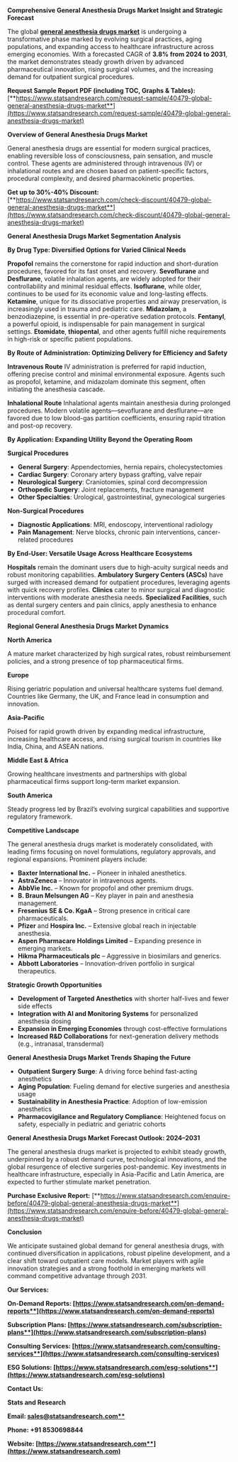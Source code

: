 ﻿**Comprehensive General Anesthesia Drugs Market Insight and Strategic Forecast**

The global [**general anesthesia drugs market**](https://www.statsandresearch.com/report/40479-global-general-anesthesia-drugs-market) is undergoing a transformative phase marked by evolving surgical practices, aging populations, and expanding access to healthcare infrastructure across emerging economies. With a forecasted CAGR of **3.8% from 2024 to 2031**, the market demonstrates steady growth driven by advanced pharmaceutical innovation, rising surgical volumes, and the increasing demand for outpatient surgical procedures.

**Request Sample Report PDF (including TOC, Graphs & Tables):** [**https://www.statsandresearch.com/request-sample/40479-global-general-anesthesia-drugs-market**](https://www.statsandresearch.com/request-sample/40479-global-general-anesthesia-drugs-market)

**Overview of General Anesthesia Drugs Market**

General anesthesia drugs are essential for modern surgical practices, enabling reversible loss of consciousness, pain sensation, and muscle control. These agents are administered through intravenous (IV) or inhalational routes and are chosen based on patient-specific factors, procedural complexity, and desired pharmacokinetic properties.

**Get up to 30%-40% Discount:** [**https://www.statsandresearch.com/check-discount/40479-global-general-anesthesia-drugs-market**](https://www.statsandresearch.com/check-discount/40479-global-general-anesthesia-drugs-market)

**General Anesthesia Drugs Market Segmentation Analysis**

**By Drug Type: Diversified Options for Varied Clinical Needs**

**Propofol** remains the cornerstone for rapid induction and short-duration procedures, favored for its fast onset and recovery.
**Sevoflurane** and **Desflurane**, volatile inhalation agents, are widely adopted for their controllability and minimal residual effects.
**Isoflurane**, while older, continues to be used for its economic value and long-lasting effects.
**Ketamine**, unique for its dissociative properties and airway preservation, is increasingly used in trauma and pediatric care.
**Midazolam**, a benzodiazepine, is essential in pre-operative sedation protocols.
**Fentanyl**, a powerful opioid, is indispensable for pain management in surgical settings.
**Etomidate**, **thiopental**, and other agents fulfill niche requirements in high-risk or specific patient populations.

**By Route of Administration: Optimizing Delivery for Efficiency and Safety**

**Intravenous Route**
IV administration is preferred for rapid induction, offering precise control and minimal environmental exposure. Agents such as propofol, ketamine, and midazolam dominate this segment, often initiating the anesthesia cascade.

**Inhalational Route**
Inhalational agents maintain anesthesia during prolonged procedures. Modern volatile agents—sevoflurane and desflurane—are favored due to low blood-gas partition coefficients, ensuring rapid titration and post-op recovery.

**By Application: Expanding Utility Beyond the Operating Room**

**Surgical Procedures**

- **General Surgery**: Appendectomies, hernia repairs, cholecystectomies
- **Cardiac Surgery**: Coronary artery bypass grafting, valve repair
- **Neurological Surgery**: Craniotomies, spinal cord decompression
- **Orthopedic Surgery**: Joint replacements, fracture management
- **Other Specialties**: Urological, gastrointestinal, gynecological surgeries

**Non-Surgical Procedures**

- **Diagnostic Applications**: MRI, endoscopy, interventional radiology
- **Pain Management**: Nerve blocks, chronic pain interventions, cancer-related procedures

**By End-User: Versatile Usage Across Healthcare Ecosystems**

**Hospitals** remain the dominant users due to high-acuity surgical needs and robust monitoring capabilities.
**Ambulatory Surgery Centers (ASCs)** have surged with increased demand for outpatient procedures, leveraging agents with quick recovery profiles.
**Clinics** cater to minor surgical and diagnostic interventions with moderate anesthesia needs.
**Specialized Facilities**, such as dental surgery centers and pain clinics, apply anesthesia to enhance procedural comfort.

**Regional General Anesthesia Drugs Market Dynamics**

**North America**

A mature market characterized by high surgical rates, robust reimbursement policies, and a strong presence of top pharmaceutical firms.

**Europe**

Rising geriatric population and universal healthcare systems fuel demand. Countries like Germany, the UK, and France lead in consumption and innovation.

**Asia-Pacific**

Poised for rapid growth driven by expanding medical infrastructure, increasing healthcare access, and rising surgical tourism in countries like India, China, and ASEAN nations.

**Middle East & Africa**

Growing healthcare investments and partnerships with global pharmaceutical firms support long-term market expansion.

**South America**

Steady progress led by Brazil’s evolving surgical capabilities and supportive regulatory framework.

**Competitive Landscape**

The general anesthesia drugs market is moderately consolidated, with leading firms focusing on novel formulations, regulatory approvals, and regional expansions. Prominent players include:

- **Baxter International Inc.** – Pioneer in inhaled anesthetics.
- **AstraZeneca** – Innovator in intravenous agents.
- **AbbVie Inc.** – Known for propofol and other premium drugs.
- **B. Braun Melsungen AG** – Key player in pain and anesthesia management.
- **Fresenius SE & Co. KgaA** – Strong presence in critical care pharmaceuticals.
- **Pfizer** and **Hospira Inc.** – Extensive global reach in injectable anesthesia.
- **Aspen Pharmacare Holdings Limited** – Expanding presence in emerging markets.
- **Hikma Pharmaceuticals plc** – Aggressive in biosimilars and generics.
- **Abbott Laboratories** – Innovation-driven portfolio in surgical therapeutics.

**Strategic Growth Opportunities**

- **Development of Targeted Anesthetics** with shorter half-lives and fewer side effects
- **Integration with AI and Monitoring Systems** for personalized anesthesia dosing
- **Expansion in Emerging Economies** through cost-effective formulations
- **Increased R&D Collaborations** for next-generation delivery methods (e.g., intranasal, transdermal)

**General Anesthesia Drugs Market Trends Shaping the Future**

- **Outpatient Surgery Surge**: A driving force behind fast-acting anesthetics
- **Aging Population**: Fueling demand for elective surgeries and anesthesia usage
- **Sustainability in Anesthesia Practice**: Adoption of low-emission anesthetics
- **Pharmacovigilance and Regulatory Compliance**: Heightened focus on safety, especially in pediatric and geriatric cohorts

**General Anesthesia Drugs Market Forecast Outlook: 2024–2031**

The general anesthesia drugs market is projected to exhibit steady growth, underpinned by a robust demand curve, technological innovations, and the global resurgence of elective surgeries post-pandemic. Key investments in healthcare infrastructure, especially in Asia-Pacific and Latin America, are expected to further stimulate market penetration.

**Purchase Exclusive Report:** [**https://www.statsandresearch.com/enquire-before/40479-global-general-anesthesia-drugs-market**](https://www.statsandresearch.com/enquire-before/40479-global-general-anesthesia-drugs-market)

**Conclusion**

We anticipate sustained global demand for general anesthesia drugs, with continued diversification in applications, robust pipeline development, and a clear shift toward outpatient care models. Market players with agile innovation strategies and a strong foothold in emerging markets will command competitive advantage through 2031.

**Our Services:**

**On-Demand Reports: [https://www.statsandresearch.com/on-demand-reports**](https://www.statsandresearch.com/on-demand-reports)**

**Subscription Plans: [https://www.statsandresearch.com/subscription-plans**](https://www.statsandresearch.com/subscription-plans)**

**Consulting Services: [https://www.statsandresearch.com/consulting-services**](https://www.statsandresearch.com/consulting-services)**

**ESG Solutions: [https://www.statsandresearch.com/esg-solutions**](https://www.statsandresearch.com/esg-solutions)**

**Contact Us:**

**Stats and Research**

**Email: [sales@statsandresearch.com**](mailto:sales@statsandresearch.com)**

**Phone: +91 8530698844**

**Website: [https://www.statsandresearch.com**](https://www.statsandresearch.com)**
